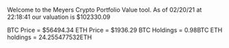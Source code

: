 Welcome to the Meyers Crypto Portfolio Value tool. 
As of 02/20/21 at 22:18:41 our valuation is $102330.09 

BTC Price = $56494.34
 ETH Price = $1936.29
BTC Holdings = 0.98BTC
 ETH holdings = 24.255477532ETH 
